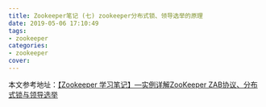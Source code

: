 ```yaml
---
title: Zookeeper笔记 (七) zookeeper分布式锁、领导选举的原理
date: 2019-05-06 17:10:49
tags:
- zookeeper
categories:
- zookeeper
cover:
---
```


本文参考地址：[【Zookeeper 学习笔记】—实例详解ZooKeeper ZAB协议、分布式锁与领导选举](http://cmsblogs.com/?p=4113)

